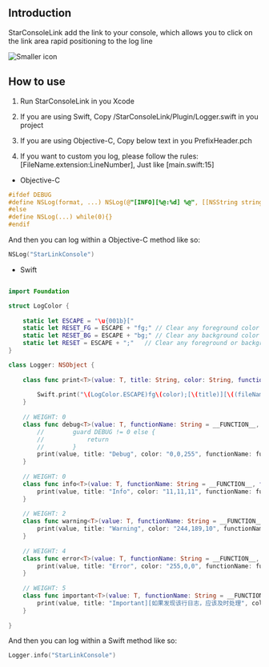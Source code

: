 
## Introduction
  StarConsoleLink add the link to your console, which allows you to click on the link area rapid positioning to the log line

![Smaller icon](https://github.com/iStarEternal/StarConsoleLink/blob/master/example_image.jpg "Title here")

## How to use

1.  Run StarConsoleLink in you Xcode

2.  If you are using Swift, Copy /StarConsoleLink/Plugin/Logger.swift in you project

3.  If you are using Objective-C, Copy below text in you PrefixHeader.pch

4.  If you want to custom you log, please follow the rules: [FileName.extension:LineNumber], Just like [main.swift:15]

* Objective-C
```objective-c
#ifdef DEBUG
#define NSLog(format, ...) NSLog(@"[INFO][%@:%d] %@", [[NSString stringWithUTF8String:__FILE__] lastPathComponent], __LINE__, [NSString stringWithFormat:(format), ##__VA_ARGS__])
#else
#define NSLog(...) while(0){}
#endif
```
And then you can log within a Objective-C method like so:
```Objective-C
NSLog("StarLinkConsole")
```
* Swift
```swift

import Foundation

struct LogColor {
    
    static let ESCAPE = "\u{001b}["
    static let RESET_FG = ESCAPE + "fg;" // Clear any foreground color
    static let RESET_BG = ESCAPE + "bg;" // Clear any background color
    static let RESET = ESCAPE + ";"   // Clear any foreground or background color
}

class Logger: NSObject {
    
    class func print<T>(value: T, title: String, color: String, functionName: String, fileName: String, lineNumber: Int) {
        
        Swift.print("\(LogColor.ESCAPE)fg\(color);[\(title)][\((fileName as NSString).lastPathComponent):\(lineNumber)] \(value)\(LogColor.RESET)")
    }
    
    // WEIGHT: 0
    class func debug<T>(value: T, functionName: String = __FUNCTION__, fileName: String = __FILE__, lineNumber: Int = __LINE__) {
        //        guard DEBUG != 0 else {
        //            return
        //        }
        print(value, title: "Debug", color: "0,0,255", functionName: functionName, fileName: fileName, lineNumber: lineNumber)
    }
    
    // WEIGHT: 0
    class func info<T>(value: T, functionName: String = __FUNCTION__, fileName: String = __FILE__, lineNumber: Int = __LINE__) {
        print(value, title: "Info", color: "11,11,11", functionName: functionName, fileName: fileName, lineNumber: lineNumber)
    }
    
    // WEIGHT: 2
    class func warning<T>(value: T, functionName: String = __FUNCTION__, fileName: String = __FILE__, lineNumber: Int = __LINE__) {
        print(value, title: "Warning", color: "244,189,10", functionName: functionName, fileName: fileName, lineNumber: lineNumber)
    }
    
    // WEIGHT: 4
    class func error<T>(value: T, functionName: String = __FUNCTION__, fileName: String = __FILE__, lineNumber: Int = __LINE__) {
        print(value, title: "Error", color: "255,0,0", functionName: functionName, fileName: fileName, lineNumber: lineNumber)
    }
    
    // WEIGHT: 5
    class func important<T>(value: T, functionName: String = __FUNCTION__, fileName: String = __FILE__, lineNumber: Int = __LINE__) {
        print(value, title: "Important][如果发现该行日志，应该及时处理", color: "255,0,0", functionName: functionName, fileName: fileName, lineNumber: lineNumber)
    }
    
}


```
And then you can log within a Swift method like so:

```Swift
Logger.info("StarLinkConsole")
```

